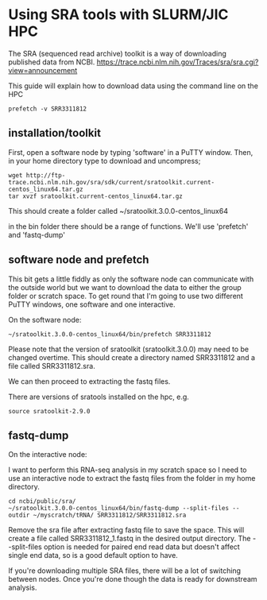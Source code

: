 # Using SRA tools with SLURM/JIC HPC

The SRA (sequenced read archive) toolkit is a way of downloading published data from NCBI. https://trace.ncbi.nlm.nih.gov/Traces/sra/sra.cgi?view=announcement

This guide will explain how to download data using the command line on the HPC
```
prefetch -v SRR3311812
```

## installation/toolkit

First, open a software node by typing 'software' in a PuTTY window. Then, in your home directory type to download and uncompress;

``` 
wget http://ftp-trace.ncbi.nlm.nih.gov/sra/sdk/current/sratoolkit.current-centos_linux64.tar.gz
tar xvzf sratoolkit.current-centos_linux64.tar.gz 
```
This should create a folder called ~/sratoolkit.3.0.0-centos_linux64 

in the bin folder there should be a range of functions. We'll use 'prefetch' and 'fastq-dump'

## software node and prefetch

This bit gets a little fiddly as only the software node can communicate with the outside world but we want to download the data to either the group folder or scratch space. To get round that I'm going to use two different PuTTY windows, one software and one interactive.

On the software node:

```
~/sratoolkit.3.0.0-centos_linux64/bin/prefetch SRR3311812
```
Please note that the version of sratoolkit (sratoolkit.3.0.0) may need to be changed overtime.
This should create a directory named SRR3311812 and a file called SRR3311812.sra.

We can then proceed to extracting the fastq files.

There are versions of sratools installed on the hpc, e.g.

```
source sratoolkit-2.9.0
```

## fastq-dump

On the interactive node:

I want to perform this RNA-seq analysis in my scratch space so I need to use an interactive node to extract the fastq files from the folder in my home directory.
```
cd ncbi/public/sra/
~/sratoolkit.3.0.0-centos_linux64/bin/fastq-dump --split-files --outdir ~/myscratch/tRNA/ SRR3311812/SRR3311812.sra
```
Remove the sra file after extracting fastq file to save the space.
This will create a file called SRR3311812_1.fastq in the desired output directory. The --split-files option is needed for paired end read data but doesn't affect single end data, so is a good default option to have.

If you're downloading multiple SRA files, there will be a lot of switching between nodes. Once you're done though the data is ready for downstream analysis. 
